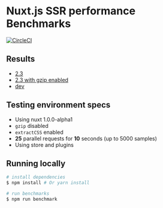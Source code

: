 # Nuxt.js SSR performance Benchmarks
[![CircleCI](https://circleci.com/gh/pi0/nuxt-benchmarks.svg?style=svg)](https://circleci.com/gh/pi0/nuxt-benchmarks)

## Results 

- [2.3](https://7-92208367-gh.circle-artifacts.com/0/usr/src/app/benchmarks/2.3.html)
- [2.3 with gzip enabled](https://7-92208367-gh.circle-artifacts.com/0/usr/src/app/benchmarks/2.3-gzip.html)
- [dev](https://7-92208367-gh.circle-artifacts.com/0/usr/src/app/benchmarks/dev.html)   

## Testing environment specs
- Using nuxt 1.0.0-alpha1
- `gzip` disabled
- `extractCSS` enabled
- **25** parallel requests for **10** seconds (up to 5000 samples)  
- Using store and plugins

## Running locally

``` bash
# install dependencies
$ npm install # Or yarn install

# run benchmarks
$ npm run benchmark

```
